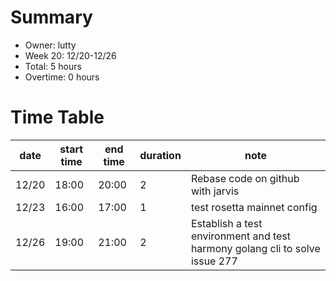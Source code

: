 # Summary

* Owner: lutty
* Week 20: 12/20-12/26
* Total: 5 hours
* Overtime: 0 hours

# Time Table

| date  | start time | end time | duration | note                                                                        |
|-------|------------|----------|----------|-----------------------------------------------------------------------------|
| 12/20 | 18:00      | 20:00    | 2        | Rebase code on github with jarvis                                           |
| 12/23 | 16:00      | 17:00    | 1        | test rosetta mainnet config                                                 |
| 12/26 | 19:00      | 21:00    | 2        | Establish a test environment and test harmony golang cli to solve issue 277 |